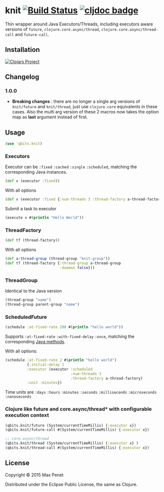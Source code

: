 # knit [![Build Status](https://secure.travis-ci.org/mpenet/knit.png?branch=master)](http://travis-ci.org/mpenet/knit) [![cljdoc badge](https://cljdoc.xyz/badge/cc.qbits/spandex)](https://cljdoc.xyz/d/cc.qbits/knit/CURRENT)

Thin wrapper around Java Executors/Threads, including executors aware
versions of `future`, `clojure.core.async/thread`,
`clojure.core.async/thread-call` and `future-call`.

## Installation

[![Clojars Project](https://img.shields.io/clojars/v/cc.qbits/knit.svg)](https://clojars.org/cc.qbits/knit)

## Changelog

### 1.0.0

* **Breaking changes** : there are no longer a single arg versions of
  `knit/future` and `knit/thread`, just use `clojure.core` equivalents
  in these cases. Also the multi arg version of these 2 macros now
  takes the option map as **last** argument instead of first.

## Usage

```Clojure
(use 'qbits.knit)
```

### Executors

Executor can be `:fixed` `:cached` `:single` `:scheduled`, matching the
corresponding Java instances.

```Clojure
(def x (executor :fixed))
```
With all options
```clojure
(def x (executor :fixed {:num-threads 3 :thread-factory a-thread-factory}))
```

Submit a task to executor
```clojure
(execute x #(println "Hello World"))
```

### ThreadFactory

```clojure
(def tf (thread-factory))
```
With all options
```clojure
(def a-thread-group (thread-group "knit-group"))
(def tf (thread-factory {:thread-group a-thread-group
                         :daemon false}))
```

### ThreadGroup
Identical to the Java version

```clojure
(thread-group "name")
(thread-group parent-group "name")
```

### ScheduledFuture

```clojure
(schedule :at-fixed-rate 200 #(println "hello world"))

```
Supports `:at-fixed-rate` `:with-fixed-delay` `:once`, matching the
corresponding [Java methods](http://docs.oracle.com/javase/6/docs/api/java/util/concurrent/ScheduledExecutorService.html).

With all options:
```clojure
(schedule :at-fixed-rate 2 #(println "hello world")
          {:initial-delay 1
          :executor (executor :scheduled
                              :num-threads 3
                              :thread-factory a-thread-factory)
          :unit :minutes})
```

Time units are `:days` `:hours` `:minutes` `:seconds` `:milliseconds` `:microseconds` `:nanoseconds`


### Clojure like future and core.async/thread* with configurable execution context

```clojure
(qbits.knit/future (System/currentTimeMillis) {:executor x})
(qbits.knit/future-call #(System/currentTimeMillis) {:executor x})

;; core.async/thread
(qbits.knit/thread (System/currentTimeMillis) {:executor x} )
(qbits.knit/thread-call #(System/currentTimeMillis) {:executor x})
```

## License

Copyright © 2015 Max Penet

Distributed under the Eclipse Public License, the same as Clojure.
